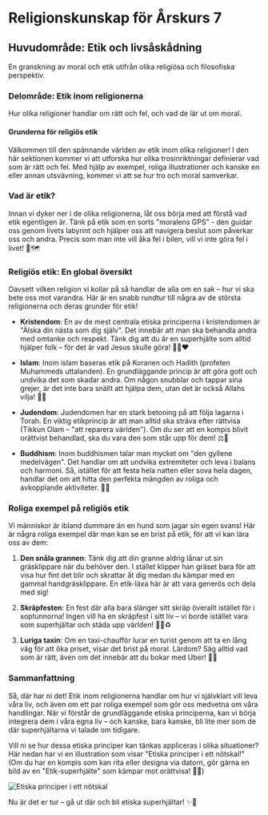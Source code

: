 # Religionskunskap för Årskurs 7

## Huvudområde: Etik och livsåskådning
En granskning av moral och etik utifrån olika religiösa och filosofiska perspektiv.

### Delområde: Etik inom religionerna
Hur olika religioner handlar om rätt och fel, och vad de lär ut om moral.

#### Grunderna för religiös etik

Välkommen till den spännande världen av etik inom olika religioner! I den här sektionen kommer vi att utforska hur olika trosinriktningar definierar vad som är rätt och fel. Med hjälp av exempel, roliga illustrationer och kanske en eller annan utsvävning, kommer vi att se hur tro och moral samverkar.

### Vad är etik?

Innan vi dyker ner i de olika religionerna, låt oss börja med att förstå vad etik egentligen är. Tänk på etik som en sorts "moralens GPS" - den guidar oss genom livets labyrint och hjälper oss att navigera beslut som påverkar oss och andra. Precis som man inte vill åka fel i bilen, vill vi inte göra fel i livet! 🚗🗺️

### Religiös etik: En global översikt

Oavsett vilken religion vi kollar på så handlar de alla om en sak – hur vi ska bete oss mot varandra. Här är en snabb rundtur till några av de största religionerna och deras grunder för etik!

- **Kristendom**: En av de mest centrala etiska principerna i kristendomen är "Älska din nästa som dig själv". Det innebär att man ska behandla andra med omtanke och respekt. Tänk dig att du är en superhjälte som alltid hjälper folk – för det är vad Jesus skulle göra! 🦸‍♂️❤️

- **Islam**: Inom islam baseras etik på Koranen och Hadith (profeten Muhammeds uttalanden). En grundläggande princip är att göra gott och undvika det som skadar andra. Om någon snubblar och tappar sina grejer, är det inte bara snällt att hjälpa dem, utan det är också Allahs vilja! 🤲✨

- **Judendom**: Judendomen har en stark betoning på att följa lagarna i Torah. En viktig etikprincip är att man alltid ska sträva efter rättvisa (Tikkun Olam – "att reparera världen"). Om du ser att en kompis blivit orättvist behandlad, ska du vara den som står upp för dem! ⚖️🤝

- **Buddhism**: Inom buddhismen talar man mycket om "den gyllene medelvägen". Det handlar om att undvika extremiteter och leva i balans och harmoni. Så, istället för att festa hela natten eller sova hela dagen, handlar det om att hitta den perfekta mängden av roliga och avkopplande aktiviteter. 🎉😌

### Roliga exempel på religiös etik

Vi människor är ibland dummare än en hund som jagar sin egen svans! Här är några roliga exempel där man kan se en brist på etik, för att vi kan lära oss av dem:

1. **Den snåla grannen**: Tänk dig att din granne aldrig lånar ut sin gräsklippare när du behöver den. I stället klipper han gräset bara för att visa hur fint det blir och skrattar åt dig medan du kämpar med en gammal handgräsklippare. En etik-läxa här är att vara generös och dela med sig!

2. **Skräpfesten**: En fest där alla bara slänger sitt skräp överallt istället för i soptunnorna! Ingen vill ha en skräpfest i sitt liv – vi borde istället vara som superhjältar och städa upp världen! 🦸‍♀️♻️

3. **Luriga taxin**: Om en taxi-chaufför lurar en turist genom att ta en lång väg för att öka priset, visar det brist på moral. Lärdom? Säg alltid vad som är rätt, även om det innebär att du bokar med Uber! 🚖😅

### Sammanfattning

Så, där har ni det! Etik inom religionerna handlar om hur vi självklart vill leva våra liv, och även om ett par roliga exempel som gör oss medvetna om våra handlingar. När vi förstår de grundläggande etiska principerna, kan vi börja integrera dem i våra egna liv – och kanske, bara kanske, bli lite mer som de där superhjältarna vi talade om tidigare. 

Vill ni se hur dessa etiska principer kan tänkas appliceras i olika situationer? Här nedan har vi en illustration som visar "Etiska principer i ett nötskal!" (Om du har en kompis som kan rita eller designa via datorn, gör gärna en bild av en "Etik-superhjälte" som kämpar mot orättvisa! 🦸‍♂️)

![Etiska principer i ett nötskal](https://example.com/etik-superhjaltarna.jpg)

Nu är det er tur – gå ut där och bli etiska superhjältar! ✨💪